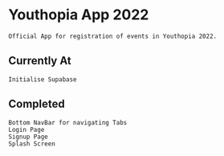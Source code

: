# Youthopia App 2022
    
    Official App for registration of events in Youthopia 2022.

## Currently At
    Initialise Supabase
    
## Completed
    Bottom NavBar for navigating Tabs
    Login Page
    Signup Page
    Splash Screen
